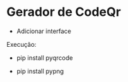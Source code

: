 # Gerador de CodeQr 

- Adicionar interface

Execução:


- pip install pyqrcode

- pip install pypng
